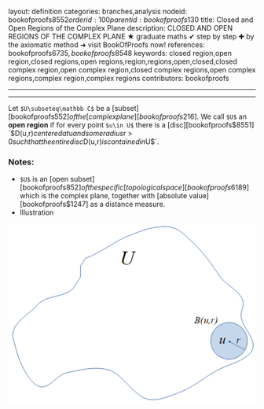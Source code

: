 layout: definition
categories: branches,analysis
nodeid: bookofproofs$8552
orderid: 100
parentid: bookofproofs$130
title: Closed and Open Regions of the Complex Plane
description: CLOSED AND OPEN REGIONS OF THE COMPLEX PLANE ★ graduate maths ✔ step by step ✚ by the axiomatic method ➜ visit BookOfProofs now!
references: bookofproofs$6735,bookofproofs$8548
keywords: closed region,open region,closed regions,open regions,region,regions,open,closed,closed complex region,open complex region,closed complex regions,open complex regions,complex region,complex regions
contributors: bookofproofs

---


---

Let `$U\subseteq\mathbb C$` be a [subset][bookofproofs$552] of the [complex plane][bookofproofs$216]. We call `$U$` an **open region** if for every point `$u\in U$` there is a [disc][bookofproofs$8551] `$D(u,r)$` centered at `$u$` and some radius `$r > 0$` such that the entire disc `$D(u,r)$` is contained in `$U$`.

### Notes:

* `$U$` is an [open subset][bookofproofs$852] of the specific [topological space][bookofproofs$6189] which is the complex plane, together with [absolute value][bookofproofs$1247] as a distance measure. 
* Illustration


![openregion](https://github.com/bookofproofs/bookofproofs.github.io/blob/main/_sources/_assets/images/examples/openregion.png?raw=true)

